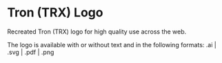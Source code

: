 # Tron (TRX) Logo

Recreated Tron (TRX) logo for high quality use across the web.

The logo is available with or without text and in the following formats: .ai | .svg | .pdf | .png
